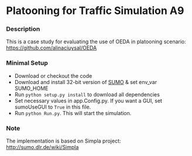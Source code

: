 # Platooning for Traffic Simulation A9

### Description
This is a case study for evaluating the use of OEDA in platooning scenario:
https://github.com/alinaciuysal/OEDA

### Minimal Setup
* Download or checkout the code
* Download and install 32-bit version of [SUMO](http://sumo.dlr.de/wiki/Downloads) & set env_var SUMO_HOME
* Run `python setup.py install` to download all dependencies 
* Set necessary values in app.Config.py. If you want a GUI, set sumoUseGUI to `True` in this file.
* Run `python Run.py`. This will start the simulation.

### Note 
The implementation is based on Simpla project: http://sumo.dlr.de/wiki/Simpla
